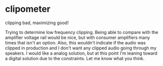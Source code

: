 # clipometer
clipping bad, maximizing good!

Trying to determine low frequency clipping. Being able to compare with the amplifier voltage rail would be nice, but with consumer amplifiers many times that isn't an option. Also, this wouldn't indicate if the audio was clipped in production and I don't want any clipped audio going through my speakers. I would like a analog solution, but at this point I'm leaning toward a digital solution due to the constraints. Let me know what you think.

